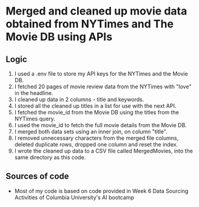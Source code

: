 # Merged and cleaned up movie data obtained from NYTimes and The Movie DB using APIs

## Logic
1. I used a .env file to store my API keys for the NYTimes and the Movie DB.
1. I fetched 20 pages of movie review data from the NYTimes with "love" in the headline.
1. I cleaned up data in 2 columns - title and keywords.
1. I stored all the cleaned up titles in a list for use with the next API.
1. I fetched the movie_id from the Movie DB using the titles from the NYTimes query.
1. I used the movie_id to fetch the full movie details from the Movie DB.
2. I merged both data sets using an inner join, on column "title".
1. I removed unnecessary characters from the merged file columns, deleted duplicate rows, dropped one column and reset the index.
1. I wrote the cleaned up data to a CSV file called MergedMovies, into the same directory as this code.

## Sources of code
* Most of my code is based on code provided in Week 6 Data Sourcing Activities of Columbia University's AI bootcamp